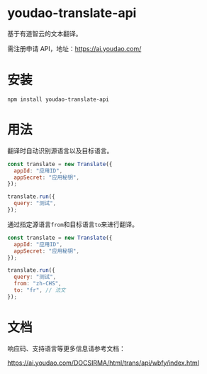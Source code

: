 # youdao-translate-api

基于有道智云的文本翻译。

需注册申请 API，地址：https://ai.youdao.com/

# 安装

```
npm install youdao-translate-api
```

# 用法

翻译时自动识别源语言以及目标语言。

```js
const translate = new Translate({
  appId: "应用ID",
  appSecret: "应用秘钥",
});

translate.run({
  query: "测试",
});
```

通过指定源语言`from`和目标语言`to`来进行翻译。

```js
const translate = new Translate({
  appId: "应用ID",
  appSecret: "应用秘钥",
});

translate.run({
  query: "测试",
  from: "zh-CHS",
  to: "fr", // 法文
});
```

# 文档

响应码、支持语言等更多信息请参考文档：

https://ai.youdao.com/DOCSIRMA/html/trans/api/wbfy/index.html
